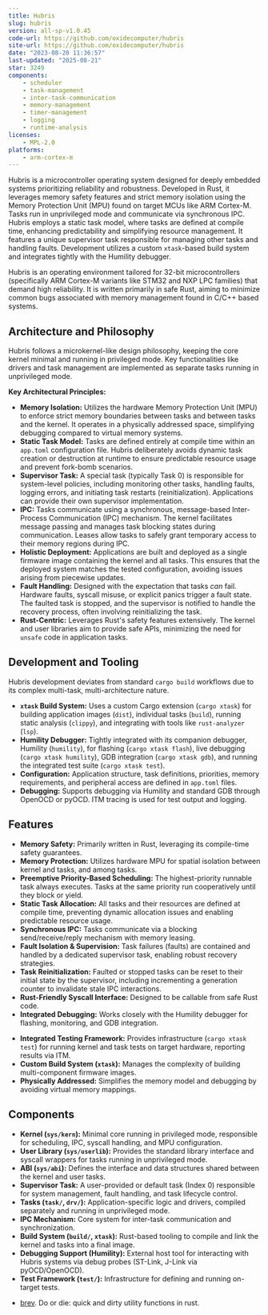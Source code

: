```yaml
---
title: Hubris
slug: hubris
version: all-sp-v1.0.45
code-url: https://github.com/oxidecomputer/hubris
site-url: https://github.com/oxidecomputer/hubris
date: "2023-08-20 11:36:57"
last-updated: "2025-08-21"
star: 3249
components:
    - scheduler
    - task-management
    - inter-task-communication
    - memory-management
    - timer-management
    - logging
    - runtime-analysis
licenses:
    - MPL-2.0
platforms:
    - arm-cortex-m
---
```

Hubris is a microcontroller operating system designed for deeply embedded systems prioritizing reliability and robustness. Developed in Rust, it leverages memory safety features and strict memory isolation using the Memory Protection Unit (MPU) found on target MCUs like ARM Cortex-M. Tasks run in unprivileged mode and communicate via synchronous IPC. Hubris employs a static task model, where tasks are defined at compile time, enhancing predictability and simplifying resource management. It features a unique supervisor task responsible for managing other tasks and handling faults. Development utilizes a custom `xtask`-based build system and integrates tightly with the Humility debugger.

<!--more-->

Hubris is an operating environment tailored for 32-bit microcontrollers (specifically ARM Cortex-M variants like STM32 and NXP LPC families) that demand high reliability. It is written primarily in safe Rust, aiming to minimize common bugs associated with memory management found in C/C++ based systems.

## Architecture and Philosophy

Hubris follows a microkernel-like design philosophy, keeping the core kernel minimal and running in privileged mode. Key functionalities like drivers and task management are implemented as separate tasks running in unprivileged mode.

**Key Architectural Principles:**

*   **Memory Isolation:** Utilizes the hardware Memory Protection Unit (MPU) to enforce strict memory boundaries between tasks and between tasks and the kernel. It operates in a physically addressed space, simplifying debugging compared to virtual memory systems.
*   **Static Task Model:** Tasks are defined entirely at compile time within an `app.toml` configuration file. Hubris deliberately avoids dynamic task creation or destruction at runtime to ensure predictable resource usage and prevent fork-bomb scenarios.
*   **Supervisor Task:** A special task (typically Task 0) is responsible for system-level policies, including monitoring other tasks, handling faults, logging errors, and initiating task restarts (reinitialization). Applications can provide their own supervisor implementation.
*   **IPC:** Tasks communicate using a synchronous, message-based Inter-Process Communication (IPC) mechanism. The kernel facilitates message passing and manages task blocking states during communication. Leases allow tasks to safely grant temporary access to their memory regions during IPC.
*   **Holistic Deployment:** Applications are built and deployed as a single firmware image containing the kernel and all tasks. This ensures that the deployed system matches the tested configuration, avoiding issues arising from piecewise updates.
*   **Fault Handling:** Designed with the expectation that tasks *can* fail. Hardware faults, syscall misuse, or explicit panics trigger a fault state. The faulted task is stopped, and the supervisor is notified to handle the recovery process, often involving reinitializing the task.
*   **Rust-Centric:** Leverages Rust's safety features extensively. The kernel and user libraries aim to provide safe APIs, minimizing the need for `unsafe` code in application tasks.

## Development and Tooling

Hubris development deviates from standard `cargo build` workflows due to its complex multi-task, multi-architecture nature.

*   **`xtask` Build System:** Uses a custom Cargo extension (`cargo xtask`) for building application images (`dist`), individual tasks (`build`), running static analysis (`clippy`), and integrating with tools like `rust-analyzer` (`lsp`).
*   **Humility Debugger:** Tightly integrated with its companion debugger, Humility (`humility`), for flashing (`cargo xtask flash`), live debugging (`cargo xtask humility`), GDB integration (`cargo xtask gdb`), and running the integrated test suite (`cargo xtask test`).
*   **Configuration:** Application structure, task definitions, priorities, memory requirements, and peripheral access are defined in `app.toml` files.
*   **Debugging:** Supports debugging via Humility and standard GDB through OpenOCD or pyOCD. ITM tracing is used for test output and logging.

## Features

- **Memory Safety:** Primarily written in Rust, leveraging its compile-time safety guarantees.
- **Memory Protection:** Utilizes hardware MPU for spatial isolation between kernel and tasks, and among tasks.
- **Preemptive Priority-Based Scheduling:** The highest-priority runnable task always executes. Tasks at the same priority run cooperatively until they block or yield.
- **Static Task Allocation:** All tasks and their resources are defined at compile time, preventing dynamic allocation issues and enabling predictable resource usage.
- **Synchronous IPC:** Tasks communicate via a blocking send/receive/reply mechanism with memory leasing.
- **Fault Isolation & Supervision:** Task failures (faults) are contained and handled by a dedicated supervisor task, enabling robust recovery strategies.
- **Task Reinitialization:** Faulted or stopped tasks can be reset to their initial state by the supervisor, including incrementing a generation counter to invalidate stale IPC interactions.
- **Rust-Friendly Syscall Interface:** Designed to be callable from safe Rust code.
- **Integrated Debugging:** Works closely with the Humility debugger for flashing, monitoring, and GDB integration.
*   **Integrated Testing Framework:** Provides infrastructure (`cargo xtask test`) for running kernel and task tests on target hardware, reporting results via ITM.
*   **Custom Build System (`xtask`):** Manages the complexity of building multi-component firmware images.
*   **Physically Addressed:** Simplifies the memory model and debugging by avoiding virtual memory mappings.

## Components

*   **Kernel (`sys/kern`):** Minimal core running in privileged mode, responsible for scheduling, IPC, syscall handling, and MPU configuration.
*   **User Library (`sys/userlib`):** Provides the standard library interface and syscall wrappers for tasks running in unprivileged mode.
*   **ABI (`sys/abi`):** Defines the interface and data structures shared between the kernel and user tasks.
*   **Supervisor Task:** A user-provided or default task (Index 0) responsible for system management, fault handling, and task lifecycle control.
*   **Tasks (`task/`, `drv/`):** Application-specific logic and drivers, compiled separately and running in unprivileged mode.
*   **IPC Mechanism:** Core system for inter-task communication and synchronization.
*   **Build System (`build/`, `xtask`):** Rust-based tooling to compile and link the kernel and tasks into a final image.
*   **Debugging Support (Humility):** External host tool for interacting with Hubris systems via debug probes (ST-Link, J-Link via pyOCD/OpenOCD).
*   **Test Framework (`test/`):** Infrastructure for defining and running on-target tests.

<!--github-projects-->
- [brev](https://github.com/casey/brev). Do or die: quick and dirty utility functions in rust.
